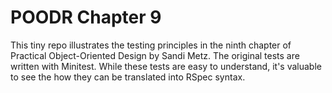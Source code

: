 POODR Chapter 9
===============

This tiny repo illustrates the testing principles in the ninth chapter of Practical Object-Oriented Design by
Sandi Metz. The original tests are written with Minitest. While these tests are easy to understand, it's
valuable to see the how they can be translated into RSpec syntax.
